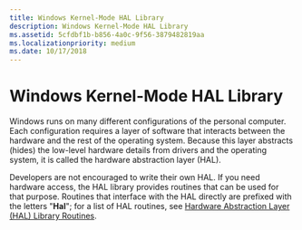 ```yaml
---
title: Windows Kernel-Mode HAL Library
description: Windows Kernel-Mode HAL Library
ms.assetid: 5cfdbf1b-b856-4a0c-9f56-3879482819aa
ms.localizationpriority: medium
ms.date: 10/17/2018
---
```


# Windows Kernel-Mode HAL Library


Windows runs on many different configurations of the personal computer. Each configuration requires a layer of software that interacts between the hardware and the rest of the operating system. Because this layer abstracts (hides) the low-level hardware details from drivers and the operating system, it is called the hardware abstraction layer (HAL).

Developers are not encouraged to write their own HAL. If you need hardware access, the HAL library provides routines that can be used for that purpose. Routines that interface with the HAL directly are prefixed with the letters "**Hal**"; for a list of HAL routines, see [Hardware Abstraction Layer (HAL) Library Routines](/previous-versions/windows/hardware/drivers/ff546644(v=vs.85)).

 

